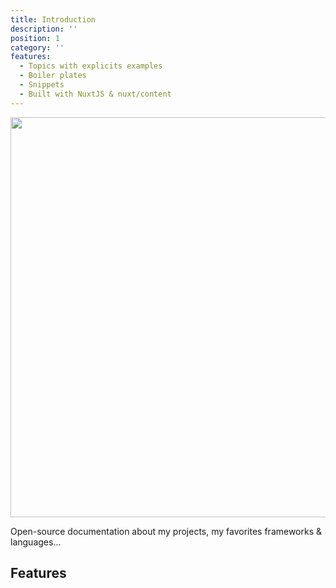 ```yaml
---
title: Introduction
description: ''
position: 1
category: ''
features:
  - Topics with explicits examples
  - Boiler plates
  - Snippets
  - Built with NuxtJS & nuxt/content
---
```


<img src="/logo/preview.png" class="light-img" width="1280" height="640" alt=""/>

<alert type="success">

Open-source documentation about my projects, my favorites frameworks & languages...

</alert>

## Features

<list :items="features" class="mb-10"></list>

<icon name="signature" :size="160"  ratio />
